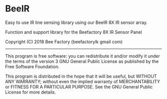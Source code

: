 # BeeIR
Easy to use IR line sensing library using our BeeIR 8X IR sensor array.

Function and support library for the Beefactory 8X IR Sensor Panel

 Copyright (C) 2018 Bee Factory (beefactorylk <at> gmail <dot> com)

 ---

 This program is free software: you can redistribute it and/or modify it under the terms
 of the version 3 GNU General Public License as published by the Free Software Foundation.

 This program is distributed in the hope that it will be useful, but WITHOUT ANY WARRANTY;
 without even the implied warranty of MERCHANTABILITY or FITNESS FOR A PARTICULAR PURPOSE.
 See the GNU General Public License for more details.
